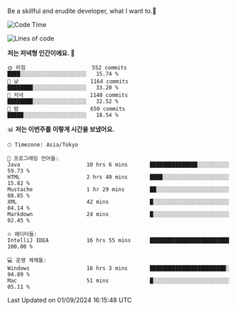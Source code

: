 Be a skillful and erudite developer, what I want to.👶

<!--START_SECTION:waka-->
![Code Time](http://img.shields.io/badge/Code%20Time-1%2C214%20hrs%2057%20mins-blue)

![Lines of code](https://img.shields.io/badge/%EC%A0%80%EB%8A%94%20%EC%97%AC%ED%83%9C%EA%B9%8C%EC%A7%80%20-2.7%20million%20%EC%A4%84%EC%9D%98%20%EC%BD%94%EB%93%9C%EB%A5%BC%20%EC%9E%91%EC%84%B1%ED%96%88%EC%96%B4%EC%9A%94.-blue)

**저는 저녁형 인간이에요. 🦉** 

```text
🌞 아침                     552 commits         ████░░░░░░░░░░░░░░░░░░░░░   15.74 % 
🌆 낮　                     1164 commits        ████████░░░░░░░░░░░░░░░░░   33.20 % 
🌃 저녁                     1140 commits        ████████░░░░░░░░░░░░░░░░░   32.52 % 
🌙 밤　                     650 commits         █████░░░░░░░░░░░░░░░░░░░░   18.54 % 
```


📊 **저는 이번주를 이렇게 시간을 보냈어요.** 

```text
🕑︎ Timezone: Asia/Tokyo

💬 프로그래밍 언어들: 
Java                     10 hrs 6 mins       ███████████████░░░░░░░░░░   59.73 % 
HTML                     2 hrs 40 mins       ████░░░░░░░░░░░░░░░░░░░░░   15.82 % 
Mustache                 1 hr 29 mins        ██░░░░░░░░░░░░░░░░░░░░░░░   08.85 % 
XML                      42 mins             █░░░░░░░░░░░░░░░░░░░░░░░░   04.14 % 
Markdown                 24 mins             █░░░░░░░░░░░░░░░░░░░░░░░░   02.45 % 

🔥 에디터들: 
IntelliJ IDEA            16 hrs 55 mins      █████████████████████████   100.00 % 

💻 운영 체제들: 
Windows                  16 hrs 3 mins       ████████████████████████░   94.89 % 
Mac                      51 mins             █░░░░░░░░░░░░░░░░░░░░░░░░   05.11 % 
```


 Last Updated on 01/09/2024 16:15:48 UTC
<!--END_SECTION:waka-->
